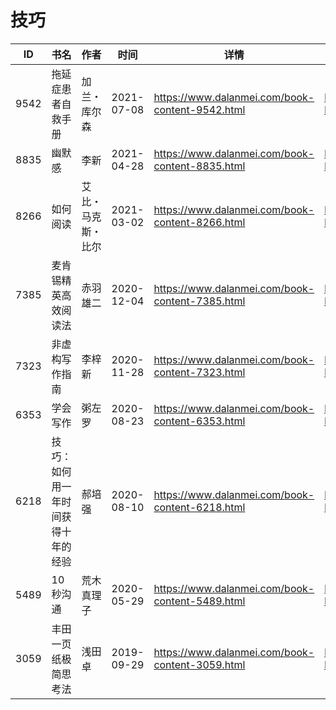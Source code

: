 # 技巧

| ID | 书名 | 作者 | 时间 | 详情 | 下载页面 | EPUB下载链接 | MOBI下载链接 | AZW3下载链接 |
| --- | --- | --- | --- | --- | --- | --- | --- | --- |
| 9542 | 拖延症患者自救手册 | 加兰・库尔森 | 2021-07-08 | https://www.dalanmei.com/book-content-9542.html | https://www.dalanmei.com/download-book-9542.html | http://ct.dalanmei.com/f/31084289-571729079-3bc259 | http://ct.dalanmei.com/f/31084289-572084307-fd1701 | http://ct.dalanmei.com/f/31084289-572112228-fe917d |
| 8835 | 幽默感 | 李新 | 2021-04-28 | https://www.dalanmei.com/book-content-8835.html | https://www.dalanmei.com/download-book-8835.html | http://ct.dalanmei.com/f/31084289-571714858-0fdf0e | http://ct.dalanmei.com/f/31084289-572113949-92db86 | http://ct.dalanmei.com/f/31084289-572122684-add50c |
| 8266 | 如何阅读 | 艾比・马克斯・比尔 | 2021-03-02 | https://www.dalanmei.com/book-content-8266.html | https://www.dalanmei.com/download-book-8266.html | http://ct.dalanmei.com/f/31084289-571706621-5120a8 | http://ct.dalanmei.com/f/31084289-572115538-f3a04f | http://ct.dalanmei.com/f/31084289-572138251-d55475 |
| 7385 | 麦肯锡精英高效阅读法 | 赤羽雄二 | 2020-12-04 | https://www.dalanmei.com/book-content-7385.html | https://www.dalanmei.com/download-book-7385.html | http://ct.dalanmei.com/f/31084289-571625752-898c0f | http://ct.dalanmei.com/f/31084289-572129690-5e3612 | http://ct.dalanmei.com/f/31084289-572189869-afe825 |
| 7323 | 非虚构写作指南 | 李梓新 | 2020-11-28 | https://www.dalanmei.com/book-content-7323.html | https://www.dalanmei.com/download-book-7323.html | http://ct.dalanmei.com/f/31084289-571530794-c56fbd | http://ct.dalanmei.com/f/31084289-571794918-572adf | http://ct.dalanmei.com/f/31084289-572194476-5fd990 |
| 6353 | 学会写作 | 粥左罗 | 2020-08-23 | https://www.dalanmei.com/book-content-6353.html | https://www.dalanmei.com/download-book-6353.html | http://ct.dalanmei.com/f/31084289-571555473-b634c5 | http://ct.dalanmei.com/f/31084289-571905951-161662 | http://ct.dalanmei.com/f/31084289-572202969-0586db |
| 6218 | 技巧：如何用一年时间获得十年的经验 | 郝培强 | 2020-08-10 | https://www.dalanmei.com/book-content-6218.html | https://www.dalanmei.com/download-book-6218.html | http://ct.dalanmei.com/f/31084289-571557467-7a0579 | http://ct.dalanmei.com/f/31084289-571915111-856542 | http://ct.dalanmei.com/f/31084289-572203742-74ffde |
| 5489 | 10秒沟通 | 荒木真理子 | 2020-05-29 | https://www.dalanmei.com/book-content-5489.html | https://www.dalanmei.com/download-book-5489.html | http://ct.dalanmei.com/f/31084289-571602753-4d0fbe | http://ct.dalanmei.com/f/31084289-571737850-9af0dd | http://ct.dalanmei.com/f/31084289-571917127-219b6b |
| 3059 | 丰田一页纸极简思考法 | 浅田卓 | 2019-09-29 | https://www.dalanmei.com/book-content-3059.html | https://www.dalanmei.com/download-book-3059.html | http://ct.dalanmei.com/f/31084289-571559326-922c27 | http://ct.dalanmei.com/f/31084289-571921658-1f781e | http://ct.dalanmei.com/f/31084289-572076770-0495b6 |
